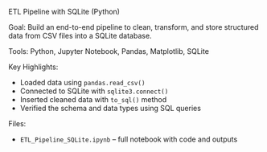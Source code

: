 ETL Pipeline with SQLite (Python)

Goal: Build an end-to-end pipeline to clean, transform, and store structured data from CSV files into a SQLite database.

Tools: Python, Jupyter Notebook, Pandas, Matplotlib, SQLite

Key Highlights:
- Loaded data using `pandas.read_csv()`
- Connected to SQLite with `sqlite3.connect()`
- Inserted cleaned data with `to_sql()` method
- Verified the schema and data types using SQL queries

Files:
- `ETL_Pipeline_SQLite.ipynb` – full notebook with code and outputs
